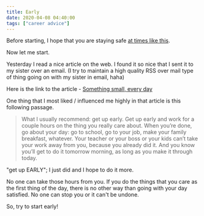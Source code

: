 ```yaml
---
title: Early
date: 2020-04-08 04:40:00
tags: ["career advice"]
---
```


Before starting, I hope that you are staying safe [at times like this](https://en.wikipedia.org/wiki/Coronavirus_disease_2019).

Now let me start.

Yesterday I read a nice article on the web. I found it so nice that I sent it to my sister over an email. (I try to maintain a high quality RSS over mail type of thing going on with my sister in email, haha)

Here is the link to the article - [Something small, every day](https://austinkleon.com/2013/12/29/something-small-every-day/)

One thing that I most liked / influenced me highly in that article is this following passage.

> What I usually recommend: get up early. Get up early and work for a couple hours on the thing you really care about. When you’re done, go about your day: go to school, go to your job, make your family breakfast, whatever. Your teacher or your boss or your kids can’t take your work away from you, because you already did it. And you know you’ll get to do it tomorrow morning, as long as you make it through today.

"get up EARLY"; I just did and I hope to do it more.

No one can take those hours from you. If you do the things that you care as the first thing of the day, there is no other way than going with your day satisfied. No one can stop you or it can't be undone.

So, try to start early! 
